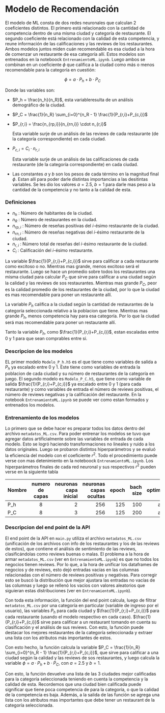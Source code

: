 # Modelo de Recomendación

El modelo de ML consta de dos redes neuronales que calculan 2 coeficientes distintos. El primero está relacionado con la cantidad de competencia dentro de una misma ciudad y categoría de restaurante. El segundo coeficiente está relacionado con la calidad de esta competencia, y reune información de las calificaciones y las reviews de los restaurantes. Ambos modelos juntos miden cuán recomendable es esa ciudad a la hora de comenzar un restaurante de esa categoría allí. Estos modelos son entrenados en la noteboock `EntrenamientoML.ipynb`. Luego ambos se combinan en un coeficiente $\phi$ que califica a la ciudad como más o menos recomendable para la categoría en cuestión:

$$
\phi = a \cdot P_h + b \cdot P_C
$$

Donde las variables son:

- $P_h = \frac{n_h}{n_R}$, esta variableresulta de un análisis demográfico de la ciudad. 

-  $P_C = \frac{1}{n_R} \sum_{i=0}^{n_R - 1} \frac{1}{P_{r,i}+P_{c,i}}$
  
- $P_{r,i} = \frac{n_{rp,i}}{n_{rn,i}} \cdot n_{r,i}$

  Esta variable surje de un análisis de las reviews de cada restaurante (de la categoría correspondiente) en cada ciudad.

- $P_{c,i} = C_i \cdot n_{r,i}$

  Esta variable surje de un análisis de las calificaciones de cada restaurante (de la categoría correspondiente) en cada ciudad.

- Las constantes $a$ y $b$ son los pesos de cada término en la magnitud final $\phi$. Estan allí para poder darle distintas importancias a las desitintas variables. Se les dio los valores $a=2.5$, $b=1$ para darle mas peso a la cantidad de la competencia y no tanto a la calidad de esta. 

### Definiciones  
 
- $n_h$ : Número de habitantes de la ciudad.
- $n_R$ : Número de restaurantes en la ciudad.
- $n_{rp,i}$ : Número de reseñas positivas del $i$-ésimo restaurante de la ciudad.
- $n_{rn,i}$ : Número de reseñas negativas del $i$-ésimo restaurante de la ciudad.
- $n_{r,i}$ : Número total de reseñas del $i$-ésimo restaurante de la ciudad.
- $C_i$ : Calificación del $i$-ésimo restaurante.

La variable $\frac{1}{P_{r,i}+P_{c,i}}$ sirve para calificar a cada restaurante como excitoso o no. Mientras mas grande, menos excitoso será el restaurante. Luego se hace un promedio sobre todos los restaurantes una misma ciudad para calcular $P_C$ que sirve para calificar a una ciudad según la calidad y las reviews de sos restaurantes. Mientras mas grande $P_C$, peor es la calidad promedio de los restaurantes de la ciudad, por lo que la ciudad es mas recomendable para poner un restaurante allí. 

La variable $P_h$ califica a la ciudad según la cantidad de restaurantes de la categoría seleccionada relativo a la poblacion que tiene. Mientras mas grande $P_h$, menos competencia hay para esa categoría. Por lo que la ciudad será mas recomendable para poner un restaurante allí.

Tanto la variable $P_h$, como $\frac{1}{P_{r,i}+P_{c,i}}$, estan escaladas entre 0 y 1 para que sean comprables entre si.

### Descripcion de los modelos

EL primer modelo `Modelo_P_h.h5` es el que tiene como variables de salída a $P_h$ ya escalado entre 0 y 1. Este tiene como variables de entrada la poblacion de cada ciudad y su número de restaurantes de la categoría en juego. El segundo modelo es `Modelo_P_C.h5`, que tiene como variable de salida $\frac{1}{P_{r,i}+P_{c,i}}$ ya escalado entre 0 y 1 (para cada restaurante) y como variables de entrada el número de reviews positivas, el número de reviews negativas y la calificación del restaurante. En la notebook `EntrenamientoML.ipynb` se puede ver como estan formados y entrenados los modelos.

### Entrenamiento de los modelos

Lo primero que se debe hacer es preparar todos los datos dentro del archivo `metadatos_ML.csv`. Para poder entrenar los modelos se tuvo que agregar datos artificialmente sobre las variables de entrada de cada modelo. Esto se logró haciendo transformaciones no lineales y ruido a los datos originales. Luego se probaron distintos hiperparámetros y se evaluó la eficiencia del modelo con el coeficiente $r^2$. Todo el procedimiento puede verse con mas detenimiento en la noteboock `EntrenamientoML.ipynb`. Los hiperparámetros finales de cada red neuronal y sus respectivos $r^2$ pueden verse en la siguiente tabla 

| Nombre  | numero de capas    | neuronas capa inicial | neuronas capas ocultas | epoch | bach size | optimiado |    $r^2$  |
|:--------|:------------------:|----------------------:|-----------------------:|------:|----------:|----------:|----------:|
| P_h     |          8         |           2           |           256          |  125  |    100    |   adam    |   0.75    |
| P_C     |          8         |           3           |           256          |  125  |    200    |   adam    |   0.87    |

### Descripcion del end point de la API

El end point de la API en `main.py` utiliza el archivo `metadatos_ML.csv` (unificación de los archivos con info de los restaurantes y los de las reviews de estos), que contiene el análisis de sentimiento de las reviews, clasificándolas como reviews buenas o malas. El problema a la hora de armar `metadatos_ML.csv` (ver en `EntrenamientoML.ipynb`) es que no todos los negocios tienen reviews. Por lo que, a la hora de unificar los dataframes de negocios y de reviews, esto dejó entradas vacías en las columnas relacionadas con el número de reviews positivas y negativas. Para corregir esto se buscó la distribución que mejor ajustara las entradas no vacías de las columnas y luego se rellenó los vacíos con valores aleatorios que siguieran estas distribuciones (ver en `EntrenamientoML.ipynb`). 

Con toda esta información, la función del end point calcula, luego de filtrar `metadatos_ML.csv` por una categoría en particular (variable de ingreso por el usuario), las variables $P_h$ para cada ciudad y $\frac{1}{P_{r,i}+P_{c,i}}$ para cada restaurante (usando el modelo respectivo en cada caso). $\frac{1}{P_{r,i}+P_{c,i}}$ sirve para calificar a un restaurant tomando en cuenta su clasificación y el análisis de sus reviews. Con esto, la función puede destacar los mejores restaurantes de la categoría seleccionada y extraer una lista con los atributos más importantes de estos. 

Con esto hecho, la función calcula la variable $P_C = \frac{1}{n_R} \sum_{i=0}^{n_R - 1} \frac{1}{P_{r,i}+P_{c,i}}$, que sirve para calificar a una ciudad según la calidad y las reviews de sos restaurantes, y luego calcula la variable $\phi= a \cdot P_h + b \cdot P_C$, con $a=2.5$ y $b=1$. 

Con esto, la función devuelve una lista de las 3 ciudades mejor calificadas para la categoría seleccionada teniendo en cuenta la competencia y la calidad de esta. Recordemos que una ciudad bien calificada puede significar que tiene poca competencia de para la categoría, o que la calidad de la competencia es baja. Además, a la salida de las función se agrega una lista con los atributos mas importantes que debe tener un restaurant de la categoría seleccionada.
